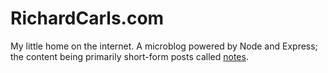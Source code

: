# RichardCarls.com
My little home on the internet. A microblog powered by Node and Express; the content being primarily short-form posts called [notes](https://indiewebcamp.com/note).

